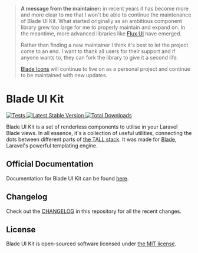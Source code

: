 > **A message from the maintainer:** in recent years it has become more and more clear to me that I won't be able to continue the maintenance of Blade UI Kit. What started originally as an ambitious component library grew too large for me to properly maintain and expand on. In the meantime, more advanced libraries like [Flux UI](https://fluxui.dev) have emerged.
>
> Rather than finding a new maintainer I think it's best to let the project come to an end. I want to thank all users for their support and if anyone wants to, they can fork the library to give it a second life.
>
> [Blade Icons](https://github.com/driesvints/blade-icons) will continue to live on as a personal project and continue to be maintained with new updates.

# Blade UI Kit

<a href="https://github.com/blade-ui-kit/blade-ui-kit/actions?query=workflow%3ATests">
    <img src="https://github.com/blade-ui-kit/blade-ui-kit/workflows/Tests/badge.svg" alt="Tests">
</a>
<a href="https://packagist.org/packages/blade-ui-kit/blade-ui-kit">
    <img src="https://img.shields.io/packagist/v/blade-ui-kit/blade-ui-kit" alt="Latest Stable Version">
</a>
<a href="https://packagist.org/packages/blade-ui-kit/blade-ui-kit">
    <img src="https://img.shields.io/packagist/dt/blade-ui-kit/blade-ui-kit" alt="Total Downloads">
</a>

Blade UI Kit is a set of renderless components to utilise in your Laravel Blade views. In all essence, it's a collection of useful utilities, connecting the dots between different parts of [the TALL stack](https://tallstack.dev). It was made for [Blade](https://laravel.com/docs/blade), Laravel's powerful templating engine.

## Official Documentation

Documentation for Blade UI Kit can be found [here](https://github.com/blade-ui-kit/docs).

## Changelog

Check out the [CHANGELOG](CHANGELOG.md) in this repository for all the recent changes.

## License

Blade UI Kit is open-sourced software licensed under [the MIT license](LICENSE.md).
